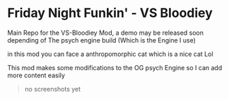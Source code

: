 # Friday Night Funkin' - VS Bloodiey
Main Repo for the VS-Bloodiey Mod, a demo may be released soon depending of The psych engine build (Which is the Engine I use) 

in this mod you can face a anthropomorphic cat which is a nice cat Lol

This mod makes some modifications to the OG psych Engine so I can add more content easily

> no screenshots yet
